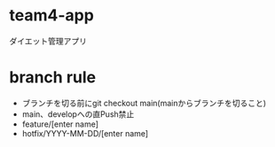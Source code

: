 # team4-app
ダイエット管理アプリ


# branch rule
* ブランチを切る前にgit checkout main(mainからブランチを切ること)
* main、developへの直Push禁止
* feature/[enter name]
* hotfix/YYYY-MM-DD/[enter name]
